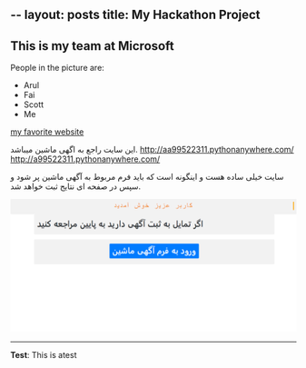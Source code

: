 --
layout: posts
title: My Hackathon Project
---

## This is my team at Microsoft
People in the picture are:
- Arul
- Fai
- Scott
- Me

[my favorite website](http://www.google.com)

این سایت راجع به اگهی ماشین میباشد.
http://aa99522311.pythonanywhere.com/
http://a99522311.pythonanywhere.com/


سایت  خیلی ساده هست و اینگونه است که باید فرم مربوط به آگهی ماشین پر شود و سپس در صفحه ای نتایج ثبت خواهد شد.

![alt text](../assets/images/Capture.PNG "Team Picture")

---
**Test**: This is atest
